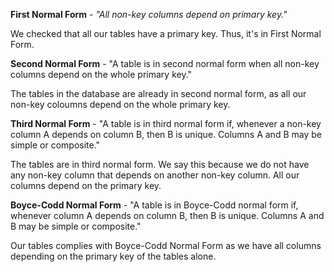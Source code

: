 __First Normal Form__ - 
            _"All non-key columns depend on primary key."_
            
We checked that all our tables have a primary key. Thus, it's in First Normal Form.

__Second Normal Form__ - 
            "A table is in second normal form when all non-key columns depend on the whole primary key."

The tables in the database are already in second normal form, as all our non-key coloumns depend on the whole primary key.

__Third Normal Form__ - 
             "A table is in third normal form if, whenever a non-key column A depends on column B, then B is unique. Columns A and B may be simple or composite."

The tables are in third normal form. We say this because we do not have any non-key column that depends on another non-key column. All our columns depend on the primary key.

__Boyce-Codd Normal Form__ - 
            "A table is in Boyce-Codd normal form if, whenever column A depends on column B, then B is unique. Columns A and B may be simple or composite."

Our tables complies with Boyce-Codd Normal Form as we have all columns depending on the primary key of the tables alone.
